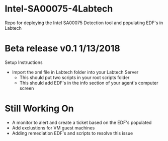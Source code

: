 # Intel-SA00075-4Labtech
Repo for deploying the Intel SA00075 Detection tool and populating EDF's in Labtech


# Beta release v0.1 1/13/2018

Setup Instructions

 - Import the xml file in Labtech folder into your Labtech Server
   - This should put two scripts in your root scripts folder
   - This should add EDF's in the info section of your agent's computer screen
   
   
# Still Working On

 - A monitor to alert and create a ticket based on the EDF's populated
 - Add exclustions for VM guest machines
 - Adding remediation EDF's and scripts to resolve this issue


